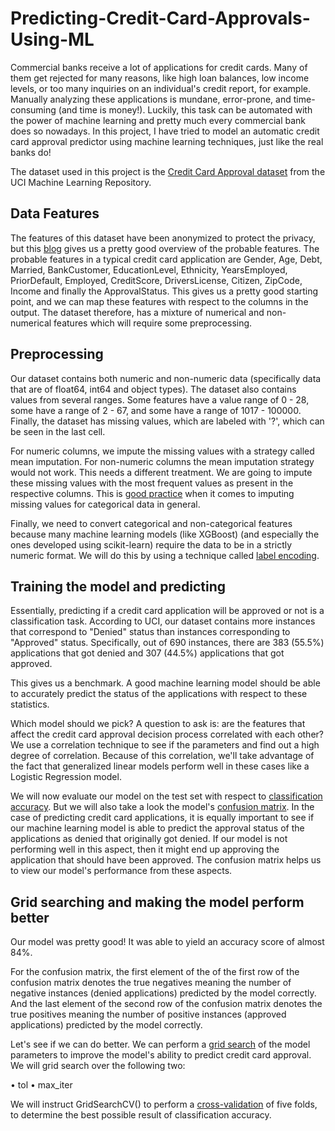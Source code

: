 # Predicting-Credit-Card-Approvals-Using-ML

Commercial banks receive a lot of applications for credit cards. Many of them get rejected for many reasons, like high loan balances, low income levels, or too many inquiries on an individual's credit report, for example. Manually analyzing these applications is mundane, error-prone, and time-consuming (and time is money!). Luckily, this task can be automated with the power of machine learning and pretty much every commercial bank does so nowadays. In this project, I have tried to model an automatic credit card approval predictor using machine learning techniques, just like the real banks do!

The dataset used in this project is the [Credit Card Approval dataset](http://archive.ics.uci.edu/ml/datasets/credit+approval) from the UCI Machine Learning Repository.

## Data Features

The features of this dataset have been anonymized to protect the privacy, but this [blog](http://rstudio-pubs-static.s3.amazonaws.com/73039_9946de135c0a49daa7a0a9eda4a67a72.html) gives us a pretty good overview of the probable features. The probable features in a typical credit card application are Gender, Age, Debt, Married, BankCustomer, EducationLevel, Ethnicity, YearsEmployed, PriorDefault, Employed, CreditScore, DriversLicense, Citizen, ZipCode, Income and finally the ApprovalStatus. This gives us a pretty good starting point, and we can map these features with respect to the columns in the output. The dataset therefore, has a mixture of numerical and non-numerical features which will require some preprocessing.

## Preprocessing

Our dataset contains both numeric and non-numeric data (specifically data that are of float64, int64 and object types). The dataset also contains values from several ranges. Some features have a value range of 0 - 28, some have a range of 2 - 67, and some have a range of 1017 - 100000. Finally, the dataset has missing values, which are labeled with '?', which can be seen in the last cell.

For numeric columns, we impute the missing values with a strategy called mean imputation. For non-numeric columns the mean imputation strategy would not work. This needs a different treatment. We are going to impute these missing values with the most frequent values as present in the respective columns. This is [good practice](https://www.datacamp.com/community/tutorials/categorical-data) when it comes to imputing missing values for categorical data in general.

Finally, we need to convert categorical and non-categorical features because many machine learning models (like XGBoost) (and especially the ones developed using scikit-learn) require the data to be in a strictly numeric format. We will do this by using a technique called [label encoding](http://scikit-learn.org/stable/modules/generated/sklearn.preprocessing.LabelEncoder.html).

## Training the model and predicting

Essentially, predicting if a credit card application will be approved or not is a classification task. According to UCI, our dataset contains more instances that correspond to "Denied" status than instances corresponding to "Approved" status. Specifically, out of 690 instances, there are 383 (55.5%) applications that got denied and 307 (44.5%) applications that got approved.

This gives us a benchmark. A good machine learning model should be able to accurately predict the status of the applications with respect to these statistics.

Which model should we pick? A question to ask is: are the features that affect the credit card approval decision process correlated with each other? We use a correlation technique to see if the parameters and find out a high degree of correlation. Because of this correlation, we'll take advantage of the fact that generalized linear models perform well in these cases like a Logistic Regression model.

We will now evaluate our model on the test set with respect to [classification accuracy](https://developers.google.com/machine-learning/crash-course/classification/accuracy). But we will also take a look the model's [confusion matrix](http://www.dataschool.io/simple-guide-to-confusion-matrix-terminology/). In the case of predicting credit card applications, it is equally important to see if our machine learning model is able to predict the approval status of the applications as denied that originally got denied. If our model is not performing well in this aspect, then it might end up approving the application that should have been approved. The confusion matrix helps us to view our model's performance from these aspects.

## Grid searching and making the model perform better

Our model was pretty good! It was able to yield an accuracy score of almost 84%.

For the confusion matrix, the first element of the of the first row of the confusion matrix denotes the true negatives meaning the number of negative instances (denied applications) predicted by the model correctly. And the last element of the second row of the confusion matrix denotes the true positives meaning the number of positive instances (approved applications) predicted by the model correctly.

Let's see if we can do better. We can perform a [grid search](https://machinelearningmastery.com/how-to-tune-algorithm-parameters-with-scikit-learn/) of the model parameters to improve the model's ability to predict credit card approval. We will grid search over the following two:

• tol
• max_iter

We will instruct GridSearchCV() to perform a [cross-validation](https://www.dataschool.io/machine-learning-with-scikit-learn/) of five folds, to determine the best possible result of classification accuracy.
